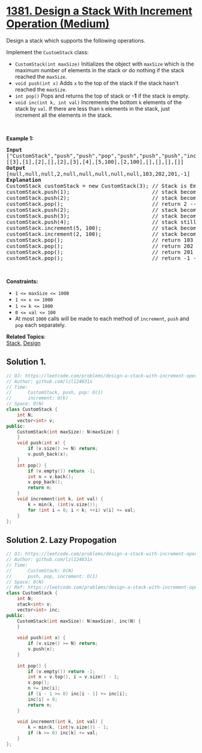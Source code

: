 # [1381. Design a Stack With Increment Operation (Medium)](https://leetcode.com/problems/design-a-stack-with-increment-operation/)

<p>Design a stack which supports the following operations.</p>

<p>Implement the <code>CustomStack</code> class:</p>

<ul>
	<li><code>CustomStack(int maxSize)</code> Initializes the object with <code>maxSize</code> which is the maximum number of elements in the stack or do nothing if the stack reached the <code>maxSize</code>.</li>
	<li><code>void push(int x)</code>&nbsp;Adds <code>x</code> to the top of the stack if the stack hasn't reached the <code>maxSize</code>.</li>
	<li><code>int pop()</code>&nbsp;Pops and returns the top of stack or <strong>-1</strong> if the stack is empty.</li>
	<li><code>void inc(int k, int val)</code> Increments the bottom <code>k</code> elements of the stack by <code>val</code>. If there are less than <code>k</code> elements in the stack, just increment all the elements in the stack.</li>
</ul>

<p>&nbsp;</p>
<p><strong>Example 1:</strong></p>

<pre><strong>Input</strong>
["CustomStack","push","push","pop","push","push","push","increment","increment","pop","pop","pop","pop"]
[[3],[1],[2],[],[2],[3],[4],[5,100],[2,100],[],[],[],[]]
<strong>Output</strong>
[null,null,null,2,null,null,null,null,null,103,202,201,-1]
<strong>Explanation</strong>
CustomStack customStack = new CustomStack(3); // Stack is Empty []
customStack.push(1);                          // stack becomes [1]
customStack.push(2);                          // stack becomes [1, 2]
customStack.pop();                            // return 2 --&gt; Return top of the stack 2, stack becomes [1]
customStack.push(2);                          // stack becomes [1, 2]
customStack.push(3);                          // stack becomes [1, 2, 3]
customStack.push(4);                          // stack still [1, 2, 3], Don't add another elements as size is 4
customStack.increment(5, 100);                // stack becomes [101, 102, 103]
customStack.increment(2, 100);                // stack becomes [201, 202, 103]
customStack.pop();                            // return 103 --&gt; Return top of the stack 103, stack becomes [201, 202]
customStack.pop();                            // return 202 --&gt; Return top of the stack 102, stack becomes [201]
customStack.pop();                            // return 201 --&gt; Return top of the stack 101, stack becomes []
customStack.pop();                            // return -1 --&gt; Stack is empty return -1.
</pre>

<p>&nbsp;</p>
<p><strong>Constraints:</strong></p>

<ul>
	<li><code>1 &lt;= maxSize &lt;= 1000</code></li>
	<li><code>1 &lt;= x &lt;= 1000</code></li>
	<li><code>1 &lt;= k &lt;= 1000</code></li>
	<li><code>0 &lt;= val &lt;= 100</code></li>
	<li>At most&nbsp;<code>1000</code>&nbsp;calls will be made to each method of <code>increment</code>, <code>push</code> and <code>pop</code> each separately.</li>
</ul>

**Related Topics**:  
[Stack](https://leetcode.com/tag/stack/), [Design](https://leetcode.com/tag/design/)

## Solution 1.

```cpp
// OJ: https://leetcode.com/problems/design-a-stack-with-increment-operation/
// Author: github.com/lzl124631x
// Time:
//      CustomStack, push, pop: O(1)
//      increment: O(k)
// Space: O(N)
class CustomStack {
    int N;
    vector<int> v;
public:
    CustomStack(int maxSize): N(maxSize) {
    }
    void push(int x) {
        if (v.size() >= N) return;
        v.push_back(x);
    }
    int pop() {
        if (v.empty()) return -1;
        int n = v.back();
        v.pop_back();
        return n;
    }
    void increment(int k, int val) {
        k = min(k, (int)v.size());
        for (int i = 0; i < k; ++i) v[i] += val;
    }
};
```

## Solution 2. Lazy Propogation

```cpp
// OJ: https://leetcode.com/problems/design-a-stack-with-increment-operation/
// Author: github.com/lzl124631x
// Time:
//      CustomStack: O(N)
//      push, pop, increment: O(1)
// Space: O(N)
// Ref: https://leetcode.com/problems/design-a-stack-with-increment-operation/discuss/539716/JavaC%2B%2BPython-Lazy-increment-O(1)
class CustomStack {
    int N;
    stack<int> v;
    vector<int> inc;
public:
    CustomStack(int maxSize): N(maxSize), inc(N) {
    }
    
    void push(int x) {
        if (v.size() >= N) return;
        v.push(x);
    }
    
    int pop() {
        if (v.empty()) return -1;
        int n = v.top(), i = v.size() - 1;
        v.pop();
        n += inc[i];
        if (i - 1 >= 0) inc[i - 1] += inc[i];
        inc[i] = 0;
        return n;
    }
    
    void increment(int k, int val) {
        k = min(k, (int)v.size()) - 1;
        if (k >= 0) inc[k] += val;
    }
};
```